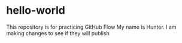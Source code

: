 # hello-world
This repository is for practicing GitHub Flow
My name is Hunter. I am making changes to see if they will publish
